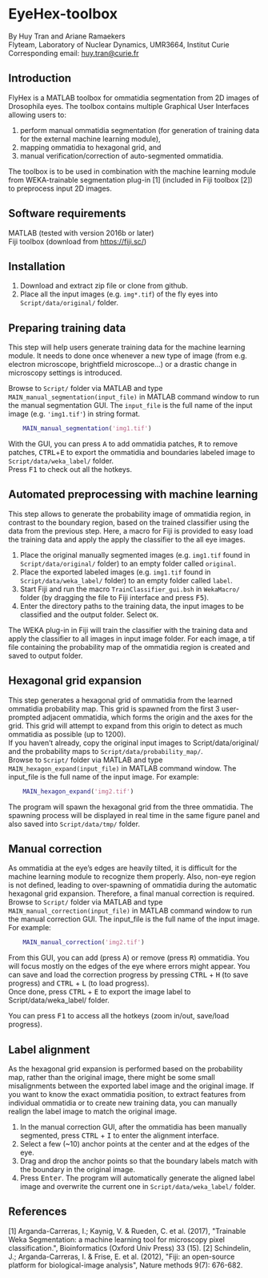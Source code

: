 # EyeHex-toolbox
By Huy Tran and Ariane Ramaekers  
Flyteam, Laboratory of Nuclear Dynamics, UMR3664, Institut Curie  
Corresponding email: huy.tran@curie.fr  

## Introduction
FlyHex is a MATLAB toolbox for ommatidia segmentation from 2D images of Drosophila eyes. The toolbox contains multiple Graphical User Interfaces allowing users to:  
1. perform manual ommatidia segmentation (for generation of training data for the external machine learning module),  
1. mapping ommatidia to hexagonal grid, and  
1. manual verification/correction of auto-segmented ommatidia.  

The toolbox is to be used in combination with the machine learning module from WEKA-trainable segmentation plug-in [1] (included in Fiji toolbox [2]) to preprocess input 2D images.  

## Software requirements
MATLAB (tested with version 2016b or later)  
Fiji toolbox (download from https://fiji.sc/)  

## Installation
1. Download and extract zip file or clone from github.  
1. Place all the input images (e.g. `img*.tif`) of the fly eyes into `Script/data/original/` folder.

## Preparing training data
This step will help users generate training data for the machine learning module. It needs to done once whenever a new type of image (from e.g. electron microscope, brightfield microscope…) or a drastic change in microscopy settings is introduced.  

Browse to `Script/` folder via MATLAB and type `MAIN_manual_segmentation(input_file)` in MATLAB command window to run the manual segmentation GUI. The `input_file` is the full name of the input image (e.g. `'img1.tif'`) in string format.  
```matlab
    MAIN_manual_segmentation('img1.tif')
```
With the GUI, you can press <kbd>A</kbd> to add ommatidia patches, <kbd>R</kbd> to remove patches, <kbd>CTRL</kbd>+<kbd>E</kbd> to export the ommatidia and boundaries labeled image to `Script/data/weka_label/` folder.  
Press <kbd>F1</kbd> to check out all the hotkeys.

## Automated preprocessing with machine learning
This step allows to generate the probability image of ommatidia region, in contrast to the boundary region, based on the trained classifier using the data from the previous step. Here, a macro for Fiji is provided to easy load the training data and apply the apply the classifier to the all eye images.  

1. Place the original manually segmented images (e.g. `img1.tif` found in `Script/data/original/` folder) to an empty folder called `original`.
1. Place the exported labeled images (e.g. `img1.tif` found in `Script/data/weka_label/` folder) to an empty folder called `label`.
1. Start Fiji and run the macro `TrainClassifier_gui.bsh` in `WekaMacro/` folder (by dragging the file to Fiji interface and press <kbd>F5</kbd>).
1. Enter the directory paths to the training data, the input images to be classified and the output folder. Select `OK`.

The WEKA plug-in in Fiji will train the classifier with the training data and apply the classifier to all images in input image folder. For each image, a tif file containing the probability map of the ommatidia region is created and saved to output folder.

## Hexagonal grid expansion
This step generates a hexagonal grid of ommatidia from the learned ommatidia probability map. This grid is spawned from the first 3 user-prompted adjacent ommatidia, which forms the origin and the axes for the grid. This grid will attempt to expand from this origin to detect as much ommatidia as possible (up to 1200).  
If you haven’t already, copy the original input images to Script/data/original/ and the probability maps to `Script/data/probability_map/`.  
Browse to `Script/` folder via MATLAB and type `MAIN_hexagon_expand(input_file)` in MATLAB command window. The input_file is the full name of the input image. For example:
```matlab
    MAIN_hexagon_expand('img2.tif')
```
The program will spawn the hexagonal grid from the three ommatidia. The spawning process will be displayed in real time in the same figure panel and also saved into `Script/data/tmp/` folder.

## Manual correction
As ommatidia at the eye’s edges are heavily tilted, it is difficult for the machine learning module to recognize them properly. Also, non-eye region is not defined, leading to over-spawning of ommatidia during the automatic hexagonal grid expansion. Therefore, a final manual correction is required.  
Browse to `Script/` folder via MATLAB and type `MAIN_manual_correction(input_file)` in MATLAB command window to run the manual correction GUI. The input_file is the full name of the input image. For example:
```matlab
    MAIN_manual_correction('img2.tif')
```
From this GUI, you can add (press <kbd>A</kbd>) or remove (press <kbd>R</kbd>) ommatidia. You will focus mostly on the edges of the eye where errors might appear. You can save and load the correction progress by pressing <kbd>CTRL</kbd> + <kbd>H</kbd> (to save progress) and <kbd>CTRL</kbd> + <kbd>L</kbd> (to load progress).  
Once done, press <kbd>CTRL</kbd> + <kbd>E</kbd> to export the image label to Script/data/weka_label/ folder.

You can press <kbd>F1</kbd> to access all the hotkeys (zoom in/out, save/load progress).

## Label alignment
As the hexagonal grid expansion is performed based on the probability map, rather than the original image, there might be some small misalignments between the exported label image and the original image. If you want to know the exact ommatidia position, to extract features from individual ommatidia or to create new training data, you can manually realign the label image to match the original image.

1. In the manual correction GUI, after the ommatidia has been manually segmented, press <kbd>CTRL</kbd> + <kbd>I</kbd> to enter the alignment interface.  
1. Select a few (~10) anchor points at the center and at the edges of the eye.
1. Drag and drop the anchor points so that the boundary labels match with the boundary in the original image.
1. Press <kbd>Enter</kbd>. The program will automatically generate the aligned label image and overwrite the current one in `Script/data/weka_label/` folder.


## References
[1] Arganda-Carreras, I.; Kaynig, V. & Rueden, C. et al. (2017), "Trainable Weka Segmentation: a machine learning tool for microscopy pixel classification.", Bioinformatics (Oxford Univ Press) 33 (15).
[2] Schindelin, J.; Arganda-Carreras, I. & Frise, E. et al. (2012), "Fiji: an open-source platform for biological-image analysis", Nature methods 9(7): 676-682.




